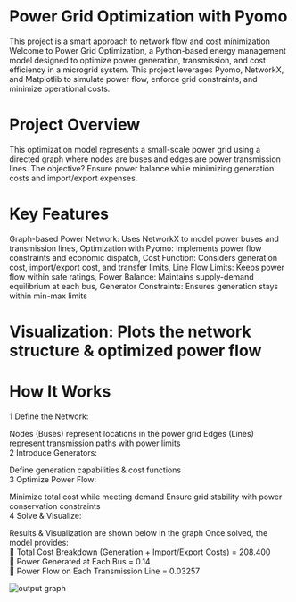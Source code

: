 # Power Grid Optimization with Pyomo 

This project is a smart approach to network flow and cost minimization
Welcome to Power Grid Optimization, a Python-based energy management model designed to optimize power generation, transmission, and cost efficiency in a microgrid system.  This project leverages Pyomo, NetworkX, and Matplotlib to simulate power flow, enforce grid constraints, and minimize operational costs.

# Project Overview
This optimization model represents a small-scale power grid using a directed graph where nodes are buses and edges are power transmission lines. The objective? Ensure power balance while minimizing generation costs and import/export expenses.

 # Key Features
Graph-based Power Network: Uses NetworkX to model power buses and transmission lines,
Optimization with Pyomo: Implements power flow constraints and economic dispatch,
Cost Function: Considers generation cost, import/export cost, and transfer limits,
Line Flow Limits: Keeps power flow within safe ratings,
Power Balance: Maintains supply-demand equilibrium at each bus,
Generator Constraints: Ensures generation stays within min-max limits

# Visualization: Plots the network structure & optimized power flow
# How It Works <br>
1 Define the Network:<br>

Nodes (Buses) represent locations in the power grid
Edges (Lines) represent transmission paths with power limits<br>
2️ Introduce Generators:

Define generation capabilities & cost functions<br>
3️ Optimize Power Flow:

Minimize total cost while meeting demand
Ensure grid stability with power conservation constraints<br>
4️ Solve & Visualize:

Results & Visualization are shown below in the graph
Once solved, the model provides:<br>
📌 Total Cost Breakdown (Generation + Import/Export Costs) = 208.400 <br>
📌 Power Generated at Each Bus = 0.14<br>
📌 Power Flow on Each Transmission Line = 0.03257<br>

![output graph](https://github.com/user-attachments/assets/ee9ec7c2-5352-4396-a6d2-f0ed8fec8ea7)



